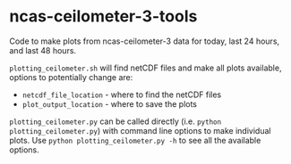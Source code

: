 # ncas-ceilometer-3-tools

Code to make plots from ncas-ceilometer-3 data for today, last 24 hours, and last 48 hours.

`plotting_ceilometer.sh` will find netCDF files and make all plots available, options to potentially change are:
* `netcdf_file_location` - where to find the netCDF files
* `plot_output_location` - where to save the plots


`plotting_ceilometer.py` can be called directly (i.e. `python plotting_ceilometer.py`) with command line options to make individual plots. Use `python plotting_ceilometer.py -h` to see all the available options.
